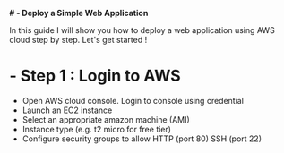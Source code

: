 **# - Deploy a Simple Web Application**

In this guide I will show you how to deploy a web  application using AWS cloud step by step. Let's get started !

# - Step 1 : Login to AWS 

- Open AWS cloud console. Login to console using credential
- Launch an EC2 instance
- Select an appropriate amazon machine (AMI)
- Instance type (e.g. t2 micro for free tier)
- Configure security groups to allow HTTP (port 80) SSH (port 22)
